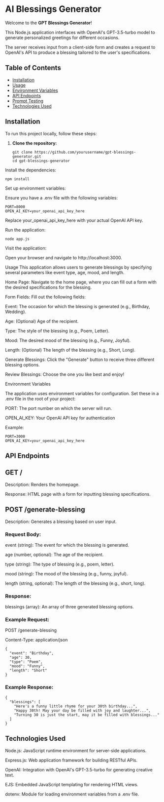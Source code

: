 # AI Blessings Generator

Welcome to the **GPT Blessings Generator**!

This Node.js application interfaces with OpenAI's GPT-3.5-turbo model to generate personalized greetings for different occasions.

The server receives input from a client-side form and creates a request to OpenAI's API to produce a blessing tailored to the user's specifications.

## Table of Contents

- [Installation](#installation)
- [Usage](#usage)
- [Environment Variables](#environment-variables)
- [API Endpoints](#api-endpoints)
- [Prompt Testing](#prompt-testing)
- [Technologies Used](#technologies-used)

## Installation

To run this project locally, follow these steps:

1. **Clone the repository:**

   ```
   git clone https://github.com/yourusername/gpt-blessings-generator.git
   cd gpt-blessings-generator
   ```


Install the dependencies:
```
npm install
```

Set up environment variables:

Ensure you have a .env file with the following variables:
```
PORT=8000
OPEN_AI_KEY=your_openai_api_key_here
```

Replace your_openai_api_key_here with your actual OpenAI API key.

Run the application:
```
node app.js
```

Visit the application:

Open your browser and navigate to http://localhost:3000.

Usage
This application allows users to generate blessings by specifying several parameters like event type, age, mood, and length.

Home Page: Navigate to the home page, where you can fill out a form with the desired specifications for the blessing.

Form Fields: Fill out the following fields:

Event: The occasion for which the blessing is generated (e.g., Birthday, Wedding).

Age: (Optional) Age of the recipient.

Type: The style of the blessing (e.g., Poem, Letter).

Mood: The desired mood of the blessing (e.g., Funny, Joyful).

Length: (Optional) The length of the blessing (e.g., Short, Long).

Generate Blessings: Click the "Generate" button to receive three different blessing options.

Review Blessings: Choose the one you like best and enjoy!

Environment Variables

The application uses environment variables for configuration. Set these in a .env file in the root of your project:

PORT: The port number on which the server will run.

OPEN_AI_KEY: Your OpenAI API key for authentication

Example:
```
PORT=3000
OPEN_AI_KEY=your_openai_api_key_here
```

## API Endpoints

## GET /
Description: Renders the homepage.

Response: HTML page with a form for inputting blessing specifications.

## POST /generate-blessing

Description: Generates a blessing based on user input.

### Request Body:

event (string): The event for which the blessing is generated.

age (number, optional): The age of the recipient.

type (string): The type of blessing (e.g., poem, letter).

mood (string): The mood of the blessing (e.g., funny, joyful).

length (string, optional): The length of the blessing (e.g., short, long).

### Response:

blessings (array): An array of three generated blessing options.

### Example Request:
POST /generate-blessing

Content-Type: application/json
```
{
  "event": "Birthday",
  "age": 30,
  "type": "Poem",
  "mood": "Funny",
  "length": "Short"
}
```

### Example Response:
```
{
  "blessings": [
    "Here's a funny little rhyme for your 30th birthday...",
    "Happy 30th! May your day be filled with joy and laughter...",
    "Turning 30 is just the start, may it be filled with blessings..."
  ]
}
```
## Technologies Used
Node.js: JavaScript runtime environment for server-side applications.

Express.js: Web application framework for building RESTful APIs.

OpenAI: Integration with OpenAI's GPT-3.5-turbo for generating creative text.

EJS: Embedded JavaScript templating for rendering HTML views.

dotenv: Module for loading environment variables from a .env file.


